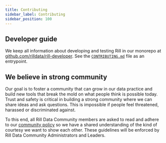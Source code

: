 ```yaml
---
title: Contributing
sidebar_label: Contributing
sidebar_position: 100
---
```


## Developer guide

We keep all information about developing and testing Rill in our monorepo at [github.com/rilldata/rill-developer](http://github.com/rilldata/rill-developer/). See the [`CONTRIBUTING.md`](https://github.com/rilldata/rill-developer/blob/main/CONTRIBUTING.md) file as an entrypoint.

## We believe in strong community

Our goal is to foster a community that can grow in our data practice and build new tools that break the mold on what people think is possible today. Trust and safety is critical in building a strong community where we can share ideas and ask questions. This is impossible if people feel threatened, harassed or discriminated against.

To this end, all Rill Data Community members are asked to read and adhere to our [community policy](https://github.com/rilldata/rill-developer/blob/main/COMMUNITY-POLICY.md) so we have a shared understanding of the kind of courtesy we want to show each other. These guidelines will be enforced by Rill Data Community Administrators and Leaders. 
